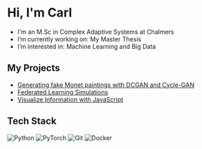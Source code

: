 # Hi, I'm Carl

-  I'm an M.Sc in Complex Adaptive Systems at Chalmers
-  I’m currently working on: My Master Thesis
-  I’m interested in: Machine Learning and Big Data  

## My Projects
- [Generating fake Monet paintings with DCGAN and Cycle-GAN](https://github.com/CalleKronqvist/tif360-project) 
- [Federated Learning Simulations](https://github.com/yourusername/project3)
- [Visualize Information with JavaScript](https://github.com/CalleKronqvist/Info_Viz)

## Tech Stack
![Python](https://img.shields.io/badge/Python-3776AB?logo=python&logoColor=white)
![PyTorch](https://img.shields.io/badge/PyTorch-EE4C2C?logo=pytorch&logoColor=white)
![Git](https://img.shields.io/badge/Git-F05032?logo=git&logoColor=white)
![Docker](https://img.shields.io/badge/Docker-2496ED?logo=docker&logoColor=white)
